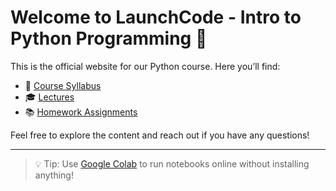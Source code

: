 # Welcome to LaunchCode - Intro to Python Programming 👋

This is the official website for our Python course. Here you’ll find:
- 🧾 [Course Syllabus](Syllabus.docx)
- 🎓 [Lectures](LaunchCodeLectures/)
- 📚 [Homework Assignments](Homeworks/)

Feel free to explore the content and reach out if you have any questions!

---

> 💡 Tip: Use [Google Colab](https://colab.research.google.com/) to run notebooks online without installing anything!

